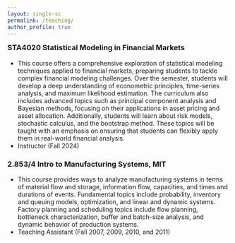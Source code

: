 ```yaml
---
layout: single-sc
permalink: /teaching/
author_profile: true
---
```


<h3 style="margin-top: 0;">STA4020 Statistical Modeling in Financial Markets</h3>

* This course offers a comprehensive exploration of statistical modeling techniques applied to financial markets, preparing students to tackle complex financial modeling challenges. Over the semester, students will develop a deep understanding of econometric principles, time-series analysis, and maximum likelihood estimation. The curriculum also includes advanced topics such as principal component analysis and Bayesian methods, focusing on their applications in asset pricing and asset allocation. Additionally, students will learn about risk models, stochastic calculus, and the bootstrap method. These topics will be taught with an emphasis on ensuring that students can flexibly apply them in real-world financial analysis.
* Instructor (Fall 2024)

<h3>2.853/4 Intro to Manufacturing Systems, MIT</h3>

* This course provides ways to analyze manufacturing systems in terms of material flow and storage, information flow, capacities, and times and durations of events. Fundamental topics include probability, inventory and queuing models, optimization, and linear and dynamic systems. Factory planning and scheduling topics include flow planning, bottleneck characterization, buffer and batch-size analysis, and dynamic behavior of production systems.
* Teaching Assistant (Fall 2007, 2009, 2010, and 2011)
